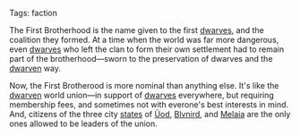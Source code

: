 Tags: faction

The First Brotherhood is the name given to the first [dwarves](Dwarves), and the coalition they formed. At a time when the world was far more dangerous, even [dwarves](Dwarves) who left the clan to form their own settlement had to remain part of the brotherhood—sworn to the preservation of dwarves and the [dwarven](Dwarves) way.

Now, the First Brotherood is more nominal than anything else. It's like the [dwarven](Dwarves) world union—in support of [dwarves](Dwarves) everywhere, but requiring membership fees, and sometimes not with everone's best interests in mind. And, citizens of the three city [states](States) of [Üod](Üod), [Blvnird](Blvnird), and [Melaia](Melaia) are the only ones allowed to be leaders of the union.